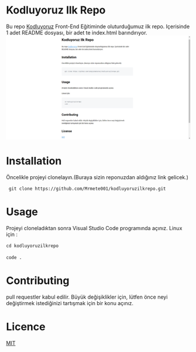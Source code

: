# Kodluyoruz Ilk Repo

 Bu repo [Kodluyoruz](https://github.com/Mrmete001/kodluyoruzilkrepo) Front-End Eğitiminde oluturduğumuz ilk repo. Içerisinde 1 adet README dosyası, bir adet te index.html barındırıyor.
 ![Proje Logo](https://raw.githubusercontent.com/Kodluyoruz/taskforce/main/git/odev1/figures/markdown.png)
# Installation
Öncelikle projeyi clonelayın.(Buraya sizin reponuzdan aldığınız link gelicek.)
```
 git clone https://github.com/Mrmete001/kodluyoruzilkrepo.git
```


# Usage
Projeyi cloneladıktan sonra Visual Studio Code programında açınız.
Linux için : 
``` 
cd kodluyoruzilkrepo

code .
```
# Contributing
pull requestler kabul edilir. Büyük değişiklikler için, lütfen önce neyi değiştirmek  istediğinizi tartışmak için bir konu açınız.
# Licence
[MIT](https://choosealicense.com/licenses/mit/)